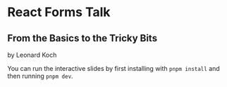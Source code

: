 # React Forms Talk 
## From the Basics to the Tricky Bits 
by Leonard Koch

You can run the interactive slides by first installing with `pnpm install` and then running `pnpm dev`.